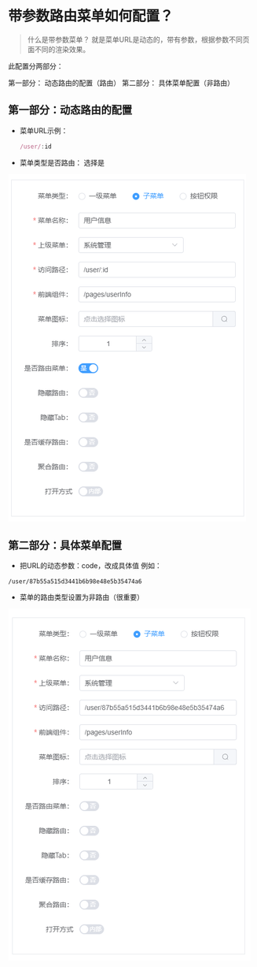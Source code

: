 # 带参数路由菜单如何配置？

> 什么是带参数菜单？
> 就是菜单URL是动态的，带有参数，根据参数不同页面不同的渲染效果。

此配置分两部分：

第一部分： 动态路由的配置（路由）
第二部分： 具体菜单配置（非路由）

## 第一部分：动态路由的配置

- 菜单URL示例：

   ```js
   /user/:id
   ```

- 菜单类型是否路由： 选择是 

![image-20220511104419480](./assets/image-20220511104419480.png)

## 第二部分：具体菜单配置
- 把URL的动态参数：code，改成具体值
例如：

```
/user/87b55a515d3441b6b98e48e5b35474a6
```

- 菜单的路由类型设置为非路由（很重要）

![image-20220511104600793](./assets/image-20220511104600793.png)



